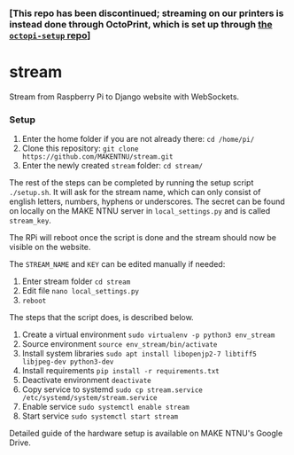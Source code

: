 ### [This repo has been discontinued; streaming on our printers is instead done through OctoPrint, which is set up through [the `octopi-setup` repo](https://github.com/MAKENTNU/octopi-setup)]

# stream
Stream from Raspberry Pi to Django website with WebSockets.


### Setup
1. Enter the home folder if you are not already there: `cd /home/pi/`
1. Clone this repository: `git clone https://github.com/MAKENTNU/stream.git`
1. Enter the newly created `stream` folder: `cd stream/`

The rest of the steps can be completed by running the setup script `./setup.sh`.
It will ask for the stream name, which can only consist of english letters, numbers, hyphens or underscores.
The secret can be found on locally on the MAKE NTNU server in `local_settings.py` and is called `stream_key`.

The RPi will reboot once the script is done and the stream should now be visible on the website.

The `STREAM_NAME` and `KEY` can be edited manually if needed:
1. Enter stream folder `cd stream`
1. Edit file `nano local_settings.py`
1. `reboot`


The steps that the script does, is described below.

1. Create a virtual environment `sudo virtualenv -p python3 env_stream`
1. Source environment `source env_stream/bin/activate`
1. Install system libraries `sudo apt install libopenjp2-7 libtiff5 libjpeg-dev python3-dev`
1. Install requirements `pip install -r requirements.txt`
1. Deactivate environment `deactivate`
1. Copy service to systemd `sudo cp stream.service /etc/systemd/system/stream.service`
1. Enable service `sudo systemctl enable stream`
1. Start service `sudo systemctl start stream`



Detailed guide of the hardware setup is available on MAKE NTNU's Google Drive.
